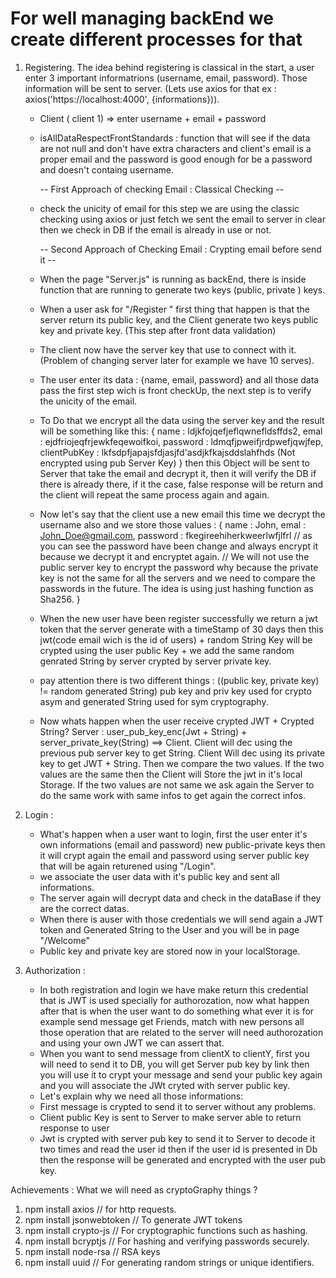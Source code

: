 # For well managing backEnd we create different processes for that

1. Registering.
   The idea behind registering is classical in the start, a user enter 3 important informatrions
   (username, email, password).
   Those information will be sent to server. (Lets use axios for that ex : axios('https://localhost:4000', {informations})).

   - Client ( client 1) => enter username + email + password
   - isAllDataRespectFrontStandards : function that will see if the data are not null and don't have extra characters and client's email is a proper email and the password is good enough for be a password and doesn't containg username.

     -- First Approach of checking Email : Classical Checking --

   - check the unicity of email for this step we are using the classic checking using axios or just fetch we sent the email to server in clear then we check in DB if the email is already in use or not.

     -- Second Approach of Checking Email : Crypting email before send it --

   - When the page "Server.js" is running as backEnd, there is inside function that are running to generate two keys (public, private ) keys.
   - When a user ask for "/Register " first thing that happen is that the server return its public key, and the Client generate two keys public key and private key. (This step after front data validation)
   - The client now have the server key that use to connect with it. (Problem of changing server later for example we have 10 serves).
   - The user enter its data : {name, email, password} and all those data pass the first step wich is front checkUp, the next step is to verify the unicity of the email.
   - To Do that we encrypt all the data using the server key and the result will be something like this:
     {
     name : ldjkfojqefjeflqwnefldsffds2,
     emal : ejdfriojeqfrjewkfeqewoifkoi,
     password : ldmqfjpweifjrdpwefjqwjfep,
     clientPubKey : lkfsdpfjapajsfdjasjfd'asdjkfkajsddslahfhds (Not encrypted using pub Server Key)
     }
     then this Object will be sent to Server that take the email and decrypt it, then it will verify the DB if there is already there,
     if it the case, false response will be return and the client will repeat the same process again and again.
   - Now let's say that the client use a new email this time we decrypt the username also and we store those values :
     {
     name : John,
     emal : John_Doe@gmail.com,
     password : fkegireehiherkweerlwfjlfrl // as you can see the password have been change and always encrypt it because we decrypt it and encryptet again.
     // We will not use the public server key to encrypt the password why because the private key is not the same for all the servers and we need to compare the passwords in the future.
     The idea is using just hashing function as Sha256.
     }
   - When the new user have been register successfully we return a jwt token that the server generate with a timeStamp of 30 days then this jwt(code email wich is the id of users) + random String Key will be crypted using the user public Key + we add the same random genrated String by server crypted by server private key.
   - pay attention there is two different things : ((public key, private key) != random generated String)
     pub key and priv key used for crypto asym and generated String used for sym cryptography.
   - Now whats happen when the user receive crypted JWT + Crypted String?
     Server : user_pub_key_enc(Jwt + String) + server_private_key(String) ==> Client.
     Client will dec using the previous pub server key to get String.
     Client Will dec using its private key to get JWT + String.
     Then we compare the two values.
     If the two values are the same then the Client will Store the jwt in it's local Storage.
     If the two values are not same we ask again the Server to do the same work with same infos to get again the correct infos.

2. Login :

   - What's happen when a user want to login, first the user enter it's own informations (email and password) new public-private keys then it will crypt again the email and password using server public key that will be again returened using "/Login".
   - we associate the user data with it's public key and sent all informations.
   - The server again will decrypt data and check in the dataBase if they are the correct datas.
   - When there is auser with those credentials we will send again a JWT token and Generated String to the User and you will be in page "/Welcome"
   - Public key and private key are stored now in your localStorage.

3. Authorization :
   - In both registration and login we have make return this credential that is JWT is used specially for authorozation, now what happen after that is when the user want to do something what ever it is for example send message get Friends, match with new persons all those operation that are related to the server will need authorozation and using your own JWT we can assert that.
   - When you want to send message from clientX to clientY, first you will need to send it to DB,
     you will get Server pub key by link then you will use it to crypt your message and send your public key again and you will associate the JWt cryted with server public key.
   - Let's explain why we need all those informations:
   - First message is crypted to send it to server without any problems.
   - Client public Key is sent to Server to make server able to return response to user
   - Jwt is crypted with server pub key to send it to Server to decode it two times and read the user id then if the user id is presented in Db then the response will be generated and encrypted with the user pub key.

Achievements :
What we will need as cryptoGraphy things ?

1. npm install axios // for http requests.
2. npm install jsonwebtoken // To generate JWT tokens
3. npm install crypto-js // For cryptographic functions such as hashing.
4. npm install bcryptjs // For hashing and verifying passwords securely.
5. npm install node-rsa // RSA keys
6. npm install uuid // For generating random strings or unique identifiers.
